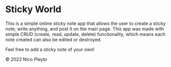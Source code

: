 # Sticky World

This is a simple online sticky note app that allows the user to create a sticky note, write anything, and post it on the main page. This app was made with simple CRUD (create, read, update, delete) functionality, which means each note created can also be edited or destroyed. 

Feel free to add a sticky note of your own!

© 2022 Nico Pleyto 
